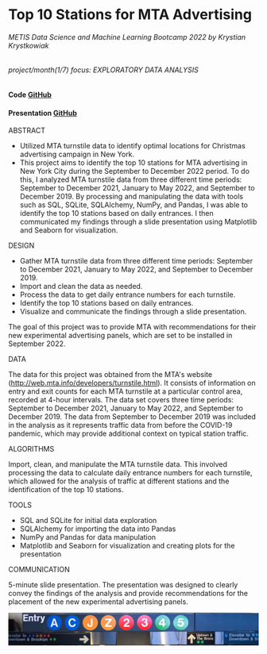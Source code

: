 # Top 10 Stations for MTA Advertising
###### METIS Data Science and Machine Learning Bootcamp 2022 by Krystian Krystkowiak
###### project/month(1/7) focus: EXPLORATORY DATA ANALYSIS
#### Code [GitHub](https://github.com/Krystkowiakk/Metis-Project-1-EDA-on-MTA/blob/372cfd21b3e998a53f0f57ddaba1de06e52a37d3/METIS_Krystkowiak_Krystian_Project_1_EDA.ipynb)
#### Presentation [GitHub](https://github.com/Krystkowiakk/Top-10-Stations-for-MTA-Advertising/blob/ac665ae21f30e66e92aaff7461f66693fdae9d9e/Project%20Presentation/METIS_Krystkowiak_Krystian_Project_1_EDA.pdf)

ABSTRACT
- Utilized MTA turnstile data to identify optimal locations for Christmas advertising campaign in New York.
- This project aims to identify the top 10 stations for MTA advertising in New York City during the September to December 2022 period. To do this, I analyzed MTA turnstile data from three different time periods: September to December 2021, January to May 2022, and September to December 2019. By processing and manipulating the data with tools such as SQL, SQLite, SQLAlchemy, NumPy, and Pandas, I was able to identify the top 10 stations based on daily entrances. I then communicated my findings through a slide presentation using Matplotlib and Seaborn for visualization.

DESIGN

- Gather MTA turnstile data from three different time periods: September to December 2021, January to May 2022, and September to December 2019.
- Import and clean the data as needed.
- Process the data to get daily entrance numbers for each turnstile.
- Identify the top 10 stations based on daily entrances.
- Visualize and communicate the findings through a slide presentation.

The goal of this project was to provide MTA with recommendations for their new experimental advertising panels, which are set to be installed in September 2022.

DATA

The data for this project was obtained from the MTA's website (http://web.mta.info/developers/turnstile.html). It consists of information on entry and exit counts for each MTA turnstile at a particular control area, recorded at 4-hour intervals. The data set covers three time periods: September to December 2021, January to May 2022, and September to December 2019. The data from September to December 2019 was included in the analysis as it represents traffic data from before the COVID-19 pandemic, which may provide additional context on typical station traffic.

ALGORITHMS

Import, clean, and manipulate the MTA turnstile data. This involved processing the data to calculate daily entrance numbers for each turnstile, which allowed for the analysis of traffic at different stations and the identification of the top 10 stations.

TOOLS

- SQL and SQLite for initial data exploration
- SQLAlchemy for importing the data into Pandas
- NumPy and Pandas for data manipulation
- Matplotlib and Seaborn for visualization and creating plots for the presentation

COMMUNICATION

5-minute slide presentation.
The presentation was designed to clearly convey the findings of the analysis and provide recommendations for the placement of the new experimental advertising panels.

![Top 10 Stations for MTA Advertising](files/cover.jpg)


